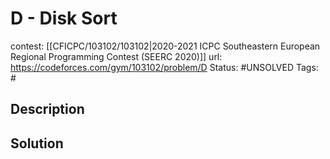 # D - Disk Sort

contest: [[CFICPC/103102/103102|2020-2021 ICPC Southeastern European Regional Programming Contest (SEERC 2020)]]
url: https://codeforces.com/gym/103102/problem/D
Status: #UNSOLVED
Tags: #

## Description

## Solution

